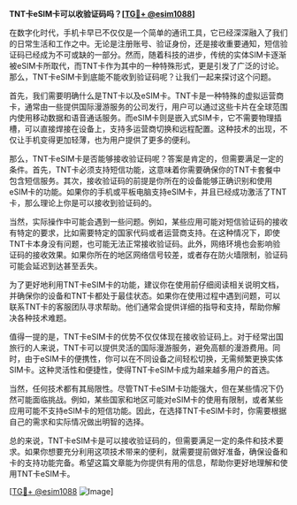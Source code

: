 **TNT卡eSIM卡可以收验证码吗？[[TG💪+ @esim1088](https://t.me/s/esim1088)]**

在数字化时代，手机卡早已不仅仅是一个简单的通讯工具，它已经深深融入了我们的日常生活和工作之中。无论是注册账号、验证身份，还是接收重要通知，短信验证码已经成为不可或缺的一部分。然而，随着科技的进步，传统的实体SIM卡逐渐被eSIM卡所取代，而TNT卡作为其中的一种特殊形式，更是引发了广泛的讨论。那么，TNT卡eSIM卡到底能不能收到验证码呢？让我们一起来探讨这个问题。

首先，我们需要明确什么是TNT卡以及eSIM卡。TNT卡是一种特殊的虚拟运营商卡，通常由一些提供国际漫游服务的公司发行，用户可以通过这些卡片在全球范围内使用移动数据和语音通话服务。而eSIM卡则是嵌入式SIM卡，它不需要物理插槽，可以直接焊接在设备上，支持多运营商切换和远程配置。这种技术的出现，不仅让手机变得更加轻薄，也为用户提供了更多的便利。

那么，TNT卡eSIM卡是否能够接收验证码呢？答案是肯定的，但需要满足一定的条件。首先，TNT卡必须支持短信功能，这意味着你需要确保你的TNT卡套餐中包含短信服务。其次，接收验证码的前提是你所在的设备能够正确识别和使用eSIM卡的功能。如果你的手机或平板电脑支持eSIM卡，并且已经成功激活了TNT卡，那么理论上你是可以接收到验证码的。

当然，实际操作中可能会遇到一些问题。例如，某些应用可能对短信验证码的接收有特定的要求，比如需要特定的国家代码或者运营商支持。在这种情况下，即使TNT卡本身没有问题，也可能无法正常接收验证码。此外，网络环境也会影响验证码的接收效果。如果你所在的地区网络信号较差，或者存在防火墙限制，验证码可能会延迟到达甚至丢失。

为了更好地利用TNT卡eSIM卡的功能，建议你在使用前仔细阅读相关说明文档，并确保你的设备和TNT卡都处于最佳状态。如果你在使用过程中遇到问题，可以联系TNT卡的客服团队寻求帮助。他们通常会提供详细的指导和支持，帮助你解决各种技术难题。

值得一提的是，TNT卡eSIM卡的优势不仅仅体现在接收验证码上。对于经常出国旅行的人来说，TNT卡可以提供灵活的国际漫游服务，避免高额的漫游费用。同时，由于eSIM卡的便携性，你可以在不同设备之间轻松切换，无需频繁更换实体SIM卡。这种灵活性和便捷性，使得TNT卡eSIM卡成为越来越多用户的首选。

当然，任何技术都有其局限性。尽管TNT卡eSIM卡功能强大，但在某些情况下仍然可能面临挑战。例如，某些国家和地区可能对eSIM卡的使用有限制，或者某些应用可能不支持eSIM卡的短信功能。因此，在选择TNT卡eSIM卡时，你需要根据自己的需求和实际情况做出明智的选择。

总的来说，TNT卡eSIM卡是可以接收验证码的，但需要满足一定的条件和技术要求。如果你想要充分利用这项技术带来的便利，就需要提前做好准备，确保设备和卡的支持功能完备。希望这篇文章能为你提供有用的信息，帮助你更好地理解和使用TNT卡eSIM卡。

[[TG💪+ @esim1088](https://t.me/s/esim1088) ![Image](https://i.postimg.cc/4NQfJmqS/Snipaste-2025-05-13-00-14-12.png)]
